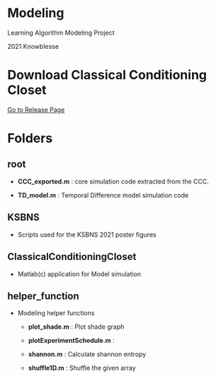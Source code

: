 # Modeling

Learning Algorithm Modeling Project

2021 Knowblesse

# Download Classical Conditioning Closet

[Go to Release Page](https://github.com/knowblesse/Modeling/releases/tag/v1.0)

# Folders

## root

- **CCC_exported.m** : core simulation code extracted from the CCC. 

- **TD_model.m** : Temporal Difference model simulation code

## KSBNS
- Scripts used for the KSBNS 2021 poster figures

## ClassicalConditioningCloset
- Matlab(c) application for Model simulation

## helper_function

- Modeling helper functions

	- **plot_shade.m** : Plot shade graph

	- **plotExperimentSchedule.m** : 

	- **shannon.m** : Calculate shannon entropy

	- **shuffle1D.m** : Shuffle the given array

